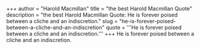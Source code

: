 +++
author = "Harold Macmillan"
title = "the best Harold Macmillan Quote"
description = "the best Harold Macmillan Quote: He is forever poised between a cliche and an indiscretion."
slug = "he-is-forever-poised-between-a-cliche-and-an-indiscretion"
quote = '''He is forever poised between a cliche and an indiscretion.'''
+++
He is forever poised between a cliche and an indiscretion.
